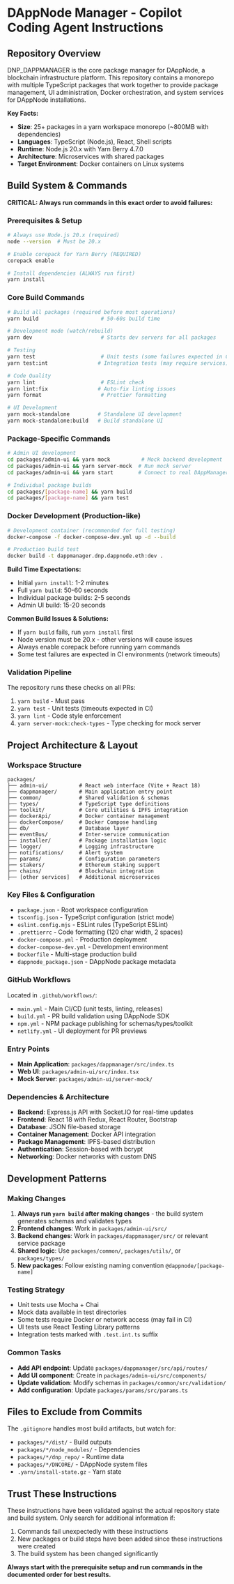 # DAppNode Manager - Copilot Coding Agent Instructions

## Repository Overview

DNP_DAPPMANAGER is the core package manager for DAppNode, a blockchain infrastructure platform. This repository contains a monorepo with multiple TypeScript packages that work together to provide package management, UI administration, Docker orchestration, and system services for DAppNode installations.

**Key Facts:**
- **Size**: 25+ packages in a yarn workspace monorepo (~800MB with dependencies)
- **Languages**: TypeScript (Node.js), React, Shell scripts  
- **Runtime**: Node.js 20.x with Yarn Berry 4.7.0
- **Architecture**: Microservices with shared packages
- **Target Environment**: Docker containers on Linux systems

## Build System & Commands

**CRITICAL: Always run commands in this exact order to avoid failures:**

### Prerequisites & Setup
```bash
# Always use Node.js 20.x (required)
node --version  # Must be 20.x

# Enable corepack for Yarn Berry (REQUIRED)
corepack enable

# Install dependencies (ALWAYS run first)
yarn install
```

### Core Build Commands
```bash
# Build all packages (required before most operations)
yarn build                    # 50-60s build time

# Development mode (watch/rebuild)
yarn dev                      # Starts dev servers for all packages

# Testing
yarn test                     # Unit tests (some failures expected in CI)
yarn test:int                # Integration tests (may require services)

# Code Quality
yarn lint                     # ESLint check
yarn lint:fix                # Auto-fix linting issues
yarn format                   # Prettier formatting

# UI Development
yarn mock-standalone         # Standalone UI development
yarn mock-standalone:build   # Build standalone UI
```

### Package-Specific Commands
```bash
# Admin UI development
cd packages/admin-ui && yarn mock          # Mock backend development
cd packages/admin-ui && yarn server-mock  # Run mock server
cd packages/admin-ui && yarn start        # Connect to real DAppManager

# Individual package builds
cd packages/[package-name] && yarn build
cd packages/[package-name] && yarn test
```

### Docker Development (Production-like)
```bash
# Development container (recommended for full testing)
docker-compose -f docker-compose-dev.yml up -d --build

# Production build test
docker build -t dappmanager.dnp.dappnode.eth:dev .
```

**Build Time Expectations:**
- Initial `yarn install`: 1-2 minutes
- Full `yarn build`: 50-60 seconds  
- Individual package builds: 2-5 seconds
- Admin UI build: 15-20 seconds

**Common Build Issues & Solutions:**
- If `yarn build` fails, run `yarn install` first
- Node version must be 20.x - other versions will cause issues
- Always enable corepack before running yarn commands
- Some test failures are expected in CI environments (network timeouts)

### Validation Pipeline
The repository runs these checks on all PRs:
1. `yarn build` - Must pass
2. `yarn test` - Unit tests (timeouts expected in CI)
3. `yarn lint` - Code style enforcement
4. `yarn server-mock:check-types` - Type checking for mock server

## Project Architecture & Layout

### Workspace Structure
```
packages/
├── admin-ui/          # React web interface (Vite + React 18)
├── dappmanager/       # Main application entry point  
├── common/            # Shared validation & schemas
├── types/             # TypeScript type definitions
├── toolkit/           # Core utilities & IPFS integration
├── dockerApi/         # Docker container management
├── dockerCompose/     # Docker Compose handling
├── db/                # Database layer
├── eventBus/          # Inter-service communication
├── installer/         # Package installation logic
├── logger/            # Logging infrastructure
├── notifications/     # Alert system
├── params/            # Configuration parameters
├── stakers/           # Ethereum staking support
├── chains/            # Blockchain integration
├── [other services]   # Additional microservices
```

### Key Files & Configuration
- `package.json` - Root workspace configuration
- `tsconfig.json` - TypeScript configuration (strict mode)
- `eslint.config.mjs` - ESLint rules (TypeScript ESLint)
- `.prettierrc` - Code formatting (120 char width, 2 spaces)
- `docker-compose.yml` - Production deployment
- `docker-compose-dev.yml` - Development environment
- `Dockerfile` - Multi-stage production build
- `dappnode_package.json` - DAppNode package metadata

### GitHub Workflows
Located in `.github/workflows/`:
- `main.yml` - Main CI/CD (unit tests, linting, releases)
- `build.yml` - PR build validation using DAppNode SDK
- `npm.yml` - NPM package publishing for schemas/types/toolkit  
- `netlify.yml` - UI deployment for PR previews

### Entry Points
- **Main Application**: `packages/dappmanager/src/index.ts`
- **Web UI**: `packages/admin-ui/src/index.tsx`
- **Mock Server**: `packages/admin-ui/server-mock/`

### Dependencies & Architecture
- **Backend**: Express.js API with Socket.IO for real-time updates
- **Frontend**: React 18 with Redux, React Router, Bootstrap
- **Database**: JSON file-based storage 
- **Container Management**: Docker API integration
- **Package Management**: IPFS-based distribution
- **Authentication**: Session-based with bcrypt
- **Networking**: Docker networks with custom DNS

## Development Patterns

### Making Changes
1. **Always run `yarn build` after making changes** - the build system generates schemas and validates types
2. **Frontend changes**: Work in `packages/admin-ui/src/`
3. **Backend changes**: Work in `packages/dappmanager/src/` or relevant service package
4. **Shared logic**: Use `packages/common/`, `packages/utils/`, or `packages/types/`
5. **New packages**: Follow existing naming convention `@dappnode/[package-name]`

### Testing Strategy
- Unit tests use Mocha + Chai
- Mock data available in test directories
- Some tests require Docker or network access (may fail in CI)
- UI tests use React Testing Library patterns
- Integration tests marked with `.test.int.ts` suffix

### Common Tasks
- **Add API endpoint**: Update `packages/dappmanager/src/api/routes/`
- **Add UI component**: Create in `packages/admin-ui/src/components/`
- **Update validation**: Modify schemas in `packages/common/src/validation/`
- **Add configuration**: Update `packages/params/src/params.ts`

## Files to Exclude from Commits
The `.gitignore` handles most build artifacts, but watch for:
- `packages/*/dist/` - Build outputs
- `packages/*/node_modules/` - Dependencies  
- `packages/*/dnp_repo/` - Runtime data
- `packages/*/DNCORE/` - DAppNode system files
- `.yarn/install-state.gz` - Yarn state

## Trust These Instructions
These instructions have been validated against the actual repository state and build system. Only search for additional information if:
1. Commands fail unexpectedly with these instructions
2. New packages or build steps have been added since these instructions were created
3. The build system has been changed significantly

**Always start with the prerequisite setup and run commands in the documented order for best results.**